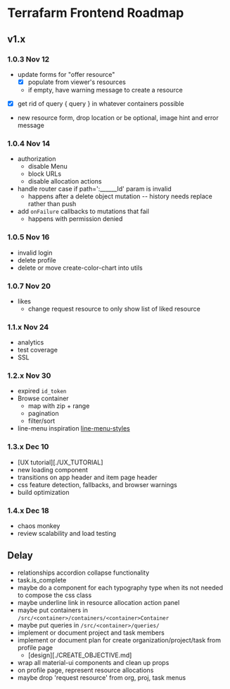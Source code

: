 # Terrafarm Frontend Roadmap

## v1.x

### 1.0.3 Nov 12

- update forms for "offer resource"
  - [x] populate from viewer's resources
  - if empty, have warning message to create a resource
- [x] get rid of query { query } in whatever containers possible
- new resource form, drop location or be optional, image hint and error message

### 1.0.4 Nov 14

- authorization
  - disable Menu
  - block URLs
  - disable allocation actions
- handle router case if path=':______Id' param is invalid
  - happens after a delete object mutation -- history needs replace rather than push
- add `onFailure` callbacks to mutations that fail
  - happens with permission denied

### 1.0.5 Nov 16

- invalid login
- delete profile
- delete or move create-color-chart into utils

### 1.0.7 Nov 20

- likes
  - change request resource to only show list of liked resource

### 1.1.x Nov 24

- analytics
- test coverage
- SSL

### 1.2.x Nov 30

- expired `id_token`
- Browse container
  - map with zip + range
  - pagination
  - filter/sort
- line-menu inspiration [line-menu-styles](http://tympanus.net/Development/LineMenuStyles/#Valentine)

### 1.3.x Dec 10

- [UX tutorial][./UX_TUTORIAL]
- new loading component
- transitions on app header and item page header
- css feature detection, fallbacks, and browser warnings
- build optimization

### 1.4.x Dec 18

- chaos monkey
- review scalability and load testing

## Delay

- relationships accordion collapse functionality
- task.is_complete
- maybe do a component for each typography type when its not needed to compose the css class
- maybe underline link in resource allocation action panel
- maybe put containers in `/src/<container>/containers/<container>Container`
- maybe put queries in `/src/<container>/queries/`
- implement or document project and task members
- implement or document plan for create organization/project/task from profile page
  - [design][./CREATE_OBJECTIVE.md]
- wrap all material-ui components and clean up props
- on profile page, represent resource allocations
- maybe drop 'request resource' from org, proj, task menus
